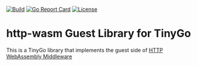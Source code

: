 [![Build](https://github.com/http-wasm/http-wasm-guest-tinygo/workflows/build/badge.svg)](https://github.com/http-wasm/http-wasm-guest-tinygo)
[![Go Report Card](https://goreportcard.com/badge/github.com/http-wasm/http-wasm-guest-tinygo)](https://goreportcard.com/report/github.com/http-wasm/http-wasm-guest-tinygo)
[![License](https://img.shields.io/badge/license-Apache%202.0-blue.svg)](LICENSE)

# http-wasm Guest Library for TinyGo

This is a TinyGo library that implements the guest side of [HTTP WebAssembly Middleware][1]

[1]: https://github.com/http-wasm/http-wasm-abi